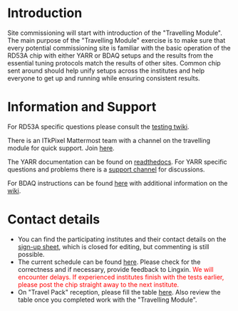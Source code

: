 Introduction
============

Site commissioning will start with introduction of the "Travelling
Module". The main purpose of the "Travelling Module" exercise is to make
sure that every potential commissioning site is familiar with the basic
operation of the RD53A chip with either YARR or BDAQ setups and the
results from the essential tuning protocols match the results of other
sites. Common chip sent around should help unify setups across the
institutes and help everyone to get up and running while ensuring
consistent results.

Information and Support
=======================

For RD53A specific questions please consult the [testing
twiki](https://twiki.cern.ch/twiki/bin/viewauth/RD53/RD53ATesting).

There is an ITkPixel Mattermost team with a channel on the travelling
module for quick support. Join
[here](https://mattermost.web.cern.ch/signup_user_complete/?id=ujzsdu51p3nuirqp7h5bkjo5ay).

The YARR documentation can be found on
[readthedocs](https://yarr.readthedocs.io). For YARR specific questions
and problems there is a [support
channel](https://mattermost.web.cern.ch/yarr) for discussions.

For BDAQ instructions can be found
[here](https://gitlab.cern.ch/silab/bdaq53) with additional information
on the [wiki](https://gitlab.cern.ch/silab/bdaq53/wikis/home).

Contact details
===============

- You can find the participating institutes and their contact details on the [sign-up sheet](https://docs.google.com/spreadsheets/d/1qtbo60B43QQgahlq0hG3hi0f7tpFaO4p044CMa54tGE/edit#gid=0), which is closed for editing, but commenting is still possible.
- The current schedule can be found [here](https://docs.google.com/spreadsheets/d/1uaxTqf-mSaBd6_UuOKpe0N2RLMPN3AFnNkIQ4CnIEUY/edit?usp=sharing). Please check for the correctness and if necessary, provide feedback to Lingxin. <span style="color:red">We will encounter delays. If experienced institutes finish with the tests earlier, please post the chip straight away to the next institute.</span>  
- On "Travel Pack" reception, please fill the table
[here](https://twiki.cern.ch/twiki/bin/view/Atlas/ContactDetails). Also
review the table once you completed work with the "Travelling Module".
